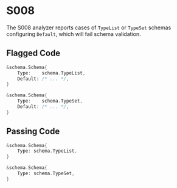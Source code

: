 # S008

The S008 analyzer reports cases of `TypeList` or `TypeSet` schemas configuring `Default`,
which will fail schema validation.

## Flagged Code

```go
&schema.Schema{
    Type:    schema.TypeList,
    Default: /* ... */,
}

&schema.Schema{
    Type:    schema.TypeSet,
    Default: /* ... */,
}
```

## Passing Code

```go
&schema.Schema{
    Type: schema.TypeList,
}

&schema.Schema{
    Type: schema.TypeSet,
}
```
